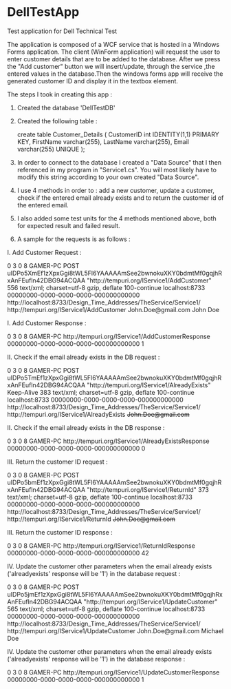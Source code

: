 # DellTestApp
Test application for Dell Technical Test

The application is composed of a WCF service that is hosted in a Windows Forms application.
The client (WinForm application) will request the user to enter customer details that are to be added to the database. After we press the "Add customer" button we will insert/update, through the service ,the entered values in the database.Then the windows forms app will receive the generated customer ID and display it in the textbox element.

The steps I took in creating this app :

1. Created the database 'DellTestDB'
2. Created the following table :
	
	create table Customer_Details (
	CustomerID int IDENTITY(1,1) PRIMARY KEY,
	FirstName varchar(255),
	LastName varchar(255),
	Email varchar(255) UNIQUE
	);

3. In order to connect to the database I created a "Data Source" that I then referenced in my program in "Service1.cs". You will most likely have to modify this string according to your own created "Data Source".
4. I use 4 methods in order to : add a new customer, update a customer, check if the entered email already exists and to return the customer id of the entered email.
5. I also added some test units for the 4 methods mentioned above, both for expected result and failed result.
6. A sample for the requests is as follows :

I. Add Customer Request :

<E2ETraceEvent xmlns="http://schemas.microsoft.com/2004/06/E2ETraceEvent">
<System xmlns="http://schemas.microsoft.com/2004/06/windows/eventlog/system">
<EventID>0</EventID>
<Type>3</Type>
<SubType Name="Information">0</SubType>
<Level>8</Level>
<TimeCreated SystemTime="2018-10-22T20:30:20.1281300Z" />
<Source Name="System.ServiceModel.MessageLogging" />
<Correlation ActivityID="{49edad17-d82d-4da8-a8a2-a002a45d713d}" />
<Execution ProcessName="WcfSvcHost" ProcessID="8544" ThreadID="10" />
<Channel />
<Computer>GAMER-PC</Computer>
</System>
<ApplicationData>
<TraceData>
<DataItem>
<MessageLogTraceRecord Time="2018-10-22T23:30:20.1281300+03:00" Source="TransportReceive" Type="System.ServiceModel.Channels.BufferedMessage" xmlns="http://schemas.microsoft.com/2004/06/ServiceModel/Management/MessageTrace">
<HttpRequest>
<Method>POST</Method>
<QueryString></QueryString>
<WebHeaders>
<VsDebuggerCausalityData>uIDPo5XmEf1zXpxGgi8tWL5Fl6YAAAAAmSee2bwnokuXKY0bdmtMf0gqjhRxAnFEufln42DBG94ACQAA</VsDebuggerCausalityData>
<SOAPAction>"http://tempuri.org/IService1/AddCustomer"</SOAPAction>
<Content-Length>556</Content-Length>
<Content-Type>text/xml; charset=utf-8</Content-Type>
<Accept-Encoding>gzip, deflate</Accept-Encoding>
<Expect>100-continue</Expect>
<Host>localhost:8733</Host>
</WebHeaders>
</HttpRequest>
<s:Envelope xmlns:s="http://schemas.xmlsoap.org/soap/envelope/">
<s:Header>
<ActivityId CorrelationId="67b59f7d-2d80-45cd-820a-f73b2b480791" xmlns="http://schemas.microsoft.com/2004/09/ServiceModel/Diagnostics">00000000-0000-0000-0000-000000000000</ActivityId>
<To s:mustUnderstand="1" xmlns="http://schemas.microsoft.com/ws/2005/05/addressing/none">http://localhost:8733/Design_Time_Addresses/TheService/Service1/</To>
<Action s:mustUnderstand="1" xmlns="http://schemas.microsoft.com/ws/2005/05/addressing/none">http://tempuri.org/IService1/AddCustomer</Action>
</s:Header>
<s:Body>
<AddCustomer xmlns="http://tempuri.org/">
<c xmlns:a="http://schemas.datacontract.org/2004/07/TheService" xmlns:i="http://www.w3.org/2001/XMLSchema-instance">
<a:Email>John.Doe@gmail.com</a:Email>
<a:Fname>John</a:Fname>
<a:Lname>Doe</a:Lname>
</c>
</AddCustomer>
</s:Body>
</s:Envelope>
</MessageLogTraceRecord>
</DataItem>
</TraceData>
</ApplicationData>
</E2ETraceEvent>

I. Add Customer Response :

<E2ETraceEvent xmlns="http://schemas.microsoft.com/2004/06/E2ETraceEvent">
<System xmlns="http://schemas.microsoft.com/2004/06/windows/eventlog/system">
<EventID>0</EventID>
<Type>3</Type>
<SubType Name="Information">0</SubType>
<Level>8</Level>
<TimeCreated SystemTime="2018-10-22T20:30:20.1381300Z" />
<Source Name="System.ServiceModel.MessageLogging" />
<Correlation ActivityID="{49edad17-d82d-4da8-a8a2-a002a45d713d}" />
<Execution ProcessName="WcfSvcHost" ProcessID="8544" ThreadID="10" />
<Channel />
<Computer>GAMER-PC</Computer>
</System>
<ApplicationData>
<TraceData>
<DataItem>
<MessageLogTraceRecord Time="2018-10-22T23:30:20.1381300+03:00" Source="TransportSend" Type="System.ServiceModel.Dispatcher.OperationFormatter+OperationFormatterMessage" xmlns="http://schemas.microsoft.com/2004/06/ServiceModel/Management/MessageTrace">
<Addressing>
<Action>http://tempuri.org/IService1/AddCustomerResponse</Action>
</Addressing>
<s:Envelope xmlns:s="http://schemas.xmlsoap.org/soap/envelope/">
<s:Header>
<ActivityId CorrelationId="ebc5ec06-4c7c-4756-82ae-6640d8084af1" xmlns="http://schemas.microsoft.com/2004/09/ServiceModel/Diagnostics">00000000-0000-0000-0000-000000000000</ActivityId>
</s:Header>
<s:Body>
<AddCustomerResponse xmlns="http://tempuri.org/">
<AddCustomerResult>1</AddCustomerResult>
</AddCustomerResponse>
</s:Body>
</s:Envelope>
</MessageLogTraceRecord>
</DataItem>
</TraceData>
</ApplicationData>
</E2ETraceEvent>

II. Check if the email already exists in the DB request :

<E2ETraceEvent xmlns="http://schemas.microsoft.com/2004/06/E2ETraceEvent">
<System xmlns="http://schemas.microsoft.com/2004/06/windows/eventlog/system">
<EventID>0</EventID>
<Type>3</Type>
<SubType Name="Information">0</SubType>
<Level>8</Level>
<TimeCreated SystemTime="2018-10-22T20:30:20.1281300Z" />
<Source Name="System.ServiceModel.MessageLogging" />
<Correlation ActivityID="{437b83e9-466e-4447-bcdb-4c67a3ac32d7}" />
<Execution ProcessName="WcfSvcHost" ProcessID="8544" ThreadID="10" />
<Channel />
<Computer>GAMER-PC</Computer>
</System>
<ApplicationData>
<TraceData>
<DataItem>
<MessageLogTraceRecord Time="2018-10-22T23:30:20.1281300+03:00" Source="TransportReceive" Type="System.ServiceModel.Channels.BufferedMessage" xmlns="http://schemas.microsoft.com/2004/06/ServiceModel/Management/MessageTrace">
<HttpRequest>
<Method>POST</Method>
<QueryString></QueryString>
<WebHeaders>
<VsDebuggerCausalityData>uIDPo5TmEf1zXpxGgi8tWL5Fl6YAAAAAmSee2bwnokuXKY0bdmtMf0gqjhRxAnFEufln42DBG94ACQAA</VsDebuggerCausalityData>
<SOAPAction>"http://tempuri.org/IService1/AlreadyExists"</SOAPAction>
<Connection>Keep-Alive</Connection>
<Content-Length>383</Content-Length>
<Content-Type>text/xml; charset=utf-8</Content-Type>
<Accept-Encoding>gzip, deflate</Accept-Encoding>
<Expect>100-continue</Expect>
<Host>localhost:8733</Host>
</WebHeaders>
</HttpRequest>
<s:Envelope xmlns:s="http://schemas.xmlsoap.org/soap/envelope/">
<s:Header>
<ActivityId CorrelationId="88e470d3-6b70-453a-afe2-c2bc09b781f5" xmlns="http://schemas.microsoft.com/2004/09/ServiceModel/Diagnostics">00000000-0000-0000-0000-000000000000</ActivityId>
<To s:mustUnderstand="1" xmlns="http://schemas.microsoft.com/ws/2005/05/addressing/none">http://localhost:8733/Design_Time_Addresses/TheService/Service1/</To>
<Action s:mustUnderstand="1" xmlns="http://schemas.microsoft.com/ws/2005/05/addressing/none">http://tempuri.org/IService1/AlreadyExists</Action>
</s:Header>
<s:Body>
<AlreadyExists xmlns="http://tempuri.org/">
<s>John.Doe@gmail.com</s>
</AlreadyExists>
</s:Body>
</s:Envelope>
</MessageLogTraceRecord>
</DataItem>
</TraceData>
</ApplicationData>
</E2ETraceEvent>

II. Check if the email already exists in the DB response :

<E2ETraceEvent xmlns="http://schemas.microsoft.com/2004/06/E2ETraceEvent">
<System xmlns="http://schemas.microsoft.com/2004/06/windows/eventlog/system">
<EventID>0</EventID>
<Type>3</Type>
<SubType Name="Information">0</SubType>
<Level>8</Level>
<TimeCreated SystemTime="2018-10-22T20:30:20.1281300Z" />
<Source Name="System.ServiceModel.MessageLogging" />
<Correlation ActivityID="{437b83e9-466e-4447-bcdb-4c67a3ac32d7}" />
<Execution ProcessName="WcfSvcHost" ProcessID="8544" ThreadID="10" />
<Channel />
<Computer>GAMER-PC</Computer>
</System>
<ApplicationData>
<TraceData>
<DataItem>
<MessageLogTraceRecord Time="2018-10-22T23:30:20.1281300+03:00" Source="TransportSend" Type="System.ServiceModel.Channels.BodyWriterMessage" xmlns="http://schemas.microsoft.com/2004/06/ServiceModel/Management/MessageTrace">
<Addressing>
<Action>http://tempuri.org/IService1/AlreadyExistsResponse</Action>
</Addressing>
<s:Envelope xmlns:s="http://schemas.xmlsoap.org/soap/envelope/">
<s:Header>
<ActivityId CorrelationId="e914a34e-3c01-44de-baf4-c078436ec499" xmlns="http://schemas.microsoft.com/2004/09/ServiceModel/Diagnostics">00000000-0000-0000-0000-000000000000</ActivityId>
</s:Header>
<s:Body>
<AlreadyExistsResponse xmlns="http://tempuri.org/">
<AlreadyExistsResult>0</AlreadyExistsResult>
</AlreadyExistsResponse>
</s:Body>
</s:Envelope>
</MessageLogTraceRecord>
</DataItem>
</TraceData>
</ApplicationData>
</E2ETraceEvent>

III. Return the customer ID request :

<E2ETraceEvent xmlns="http://schemas.microsoft.com/2004/06/E2ETraceEvent">
<System xmlns="http://schemas.microsoft.com/2004/06/windows/eventlog/system">
<EventID>0</EventID>
<Type>3</Type>
<SubType Name="Information">0</SubType>
<Level>8</Level>
<TimeCreated SystemTime="2018-10-22T20:30:20.1381300Z" />
<Source Name="System.ServiceModel.MessageLogging" />
<Correlation ActivityID="{6af40eba-156e-446a-9fd7-96008daf3a2b}" />
<Execution ProcessName="WcfSvcHost" ProcessID="8544" ThreadID="10" />
<Channel />
<Computer>GAMER-PC</Computer>
</System>
<ApplicationData>
<TraceData>
<DataItem>
<MessageLogTraceRecord Time="2018-10-22T23:30:20.1381300+03:00" Source="TransportReceive" Type="System.ServiceModel.Channels.BufferedMessage" xmlns="http://schemas.microsoft.com/2004/06/ServiceModel/Management/MessageTrace">
<HttpRequest>
<Method>POST</Method>
<QueryString></QueryString>
<WebHeaders>
<VsDebuggerCausalityData>uIDPo5bmEf1zXpxGgi8tWL5Fl6YAAAAAmSee2bwnokuXKY0bdmtMf0gqjhRxAnFEufln42DBG94ACQAA</VsDebuggerCausalityData>
<SOAPAction>"http://tempuri.org/IService1/ReturnId"</SOAPAction>
<Content-Length>373</Content-Length>
<Content-Type>text/xml; charset=utf-8</Content-Type>
<Accept-Encoding>gzip, deflate</Accept-Encoding>
<Expect>100-continue</Expect>
<Host>localhost:8733</Host>
</WebHeaders>
</HttpRequest>
<s:Envelope xmlns:s="http://schemas.xmlsoap.org/soap/envelope/">
<s:Header>
<ActivityId CorrelationId="14b547e7-6de9-4bb2-af51-c6e54ce34786" xmlns="http://schemas.microsoft.com/2004/09/ServiceModel/Diagnostics">00000000-0000-0000-0000-000000000000</ActivityId>
<To s:mustUnderstand="1" xmlns="http://schemas.microsoft.com/ws/2005/05/addressing/none">http://localhost:8733/Design_Time_Addresses/TheService/Service1/</To>
<Action s:mustUnderstand="1" xmlns="http://schemas.microsoft.com/ws/2005/05/addressing/none">http://tempuri.org/IService1/ReturnId</Action>
</s:Header>
<s:Body>
<ReturnId xmlns="http://tempuri.org/">
<s>John.Doe@gmail.com</s>
</ReturnId>
</s:Body>
</s:Envelope>
</MessageLogTraceRecord>
</DataItem>
</TraceData>
</ApplicationData>
</E2ETraceEvent>

III. Return the customer ID response :

<E2ETraceEvent xmlns="http://schemas.microsoft.com/2004/06/E2ETraceEvent">
<System xmlns="http://schemas.microsoft.com/2004/06/windows/eventlog/system">
<EventID>0</EventID>
<Type>3</Type>
<SubType Name="Information">0</SubType>
<Level>8</Level>
<TimeCreated SystemTime="2018-10-22T20:30:20.1381300Z" />
<Source Name="System.ServiceModel.MessageLogging" />
<Correlation ActivityID="{6af40eba-156e-446a-9fd7-96008daf3a2b}" />
<Execution ProcessName="WcfSvcHost" ProcessID="8544" ThreadID="10" />
<Channel />
<Computer>GAMER-PC</Computer>
</System>
<ApplicationData>
<TraceData>
<DataItem>
<MessageLogTraceRecord Time="2018-10-22T23:30:20.1381300+03:00" Source="TransportSend" Type="System.ServiceModel.Channels.BodyWriterMessage" xmlns="http://schemas.microsoft.com/2004/06/ServiceModel/Management/MessageTrace">
<Addressing>
<Action>http://tempuri.org/IService1/ReturnIdResponse</Action>
</Addressing>
<s:Envelope xmlns:s="http://schemas.xmlsoap.org/soap/envelope/">
<s:Header>
<ActivityId CorrelationId="2e543a56-503f-463a-9b18-773132f8a2be" xmlns="http://schemas.microsoft.com/2004/09/ServiceModel/Diagnostics">00000000-0000-0000-0000-000000000000</ActivityId>
</s:Header>
<s:Body>
<ReturnIdResponse xmlns="http://tempuri.org/">
<ReturnIdResult>42</ReturnIdResult>
</ReturnIdResponse>
</s:Body>
</s:Envelope>
</MessageLogTraceRecord>
</DataItem>
</TraceData>
</ApplicationData>
</E2ETraceEvent>

IV. Update the customer other parameters when the email already exists ('alreadyexists' response will be '1') in the database request :

<E2ETraceEvent xmlns="http://schemas.microsoft.com/2004/06/E2ETraceEvent">
<System xmlns="http://schemas.microsoft.com/2004/06/windows/eventlog/system">
<EventID>0</EventID>
<Type>3</Type>
<SubType Name="Information">0</SubType>
<Level>8</Level>
<TimeCreated SystemTime="2018-10-22T20:34:50.9652051Z" />
<Source Name="System.ServiceModel.MessageLogging" />
<Correlation ActivityID="{e75319f2-8ddf-4b5b-b402-8acc280d6a1b}" />
<Execution ProcessName="WcfSvcHost" ProcessID="8544" ThreadID="10" />
<Channel />
<Computer>GAMER-PC</Computer>
</System>
<ApplicationData>
<TraceData>
<DataItem>
<MessageLogTraceRecord Time="2018-10-22T23:34:50.9652051+03:00" Source="TransportReceive" Type="System.ServiceModel.Channels.BufferedMessage" xmlns="http://schemas.microsoft.com/2004/06/ServiceModel/Management/MessageTrace">
<HttpRequest>
<Method>POST</Method>
<QueryString></QueryString>
<WebHeaders>
<VsDebuggerCausalityData>uIDPo5jmEf1zXpxGgi8tWL5Fl6YAAAAAmSee2bwnokuXKY0bdmtMf0gqjhRxAnFEufln42DBG94ACQAA</VsDebuggerCausalityData>
<SOAPAction>"http://tempuri.org/IService1/UpdateCustomer"</SOAPAction>
<Content-Length>565</Content-Length>
<Content-Type>text/xml; charset=utf-8</Content-Type>
<Accept-Encoding>gzip, deflate</Accept-Encoding>
<Expect>100-continue</Expect>
<Host>localhost:8733</Host>
</WebHeaders>
</HttpRequest>
<s:Envelope xmlns:s="http://schemas.xmlsoap.org/soap/envelope/">
<s:Header>
<ActivityId CorrelationId="77e64cc8-ed6c-4d52-8d1f-049b9a027733" xmlns="http://schemas.microsoft.com/2004/09/ServiceModel/Diagnostics">00000000-0000-0000-0000-000000000000</ActivityId>
<To s:mustUnderstand="1" xmlns="http://schemas.microsoft.com/ws/2005/05/addressing/none">http://localhost:8733/Design_Time_Addresses/TheService/Service1/</To>
<Action s:mustUnderstand="1" xmlns="http://schemas.microsoft.com/ws/2005/05/addressing/none">http://tempuri.org/IService1/UpdateCustomer</Action>
</s:Header>
<s:Body>
<UpdateCustomer xmlns="http://tempuri.org/">
<c xmlns:a="http://schemas.datacontract.org/2004/07/TheService" xmlns:i="http://www.w3.org/2001/XMLSchema-instance">
<a:Email>John.Doe@gmail.com</a:Email>
<a:Fname>Michael</a:Fname>
<a:Lname>Doe</a:Lname>
</c>
</UpdateCustomer>
</s:Body>
</s:Envelope>
</MessageLogTraceRecord>
</DataItem>
</TraceData>
</ApplicationData>
</E2ETraceEvent>

IV. Update the customer other parameters when the email already exists ('alreadyexists' response will be '1') in the database response :

<E2ETraceEvent xmlns="http://schemas.microsoft.com/2004/06/E2ETraceEvent">
<System xmlns="http://schemas.microsoft.com/2004/06/windows/eventlog/system">
<EventID>0</EventID>
<Type>3</Type>
<SubType Name="Information">0</SubType>
<Level>8</Level>
<TimeCreated SystemTime="2018-10-22T20:34:50.9752051Z" />
<Source Name="System.ServiceModel.MessageLogging" />
<Correlation ActivityID="{e75319f2-8ddf-4b5b-b402-8acc280d6a1b}" />
<Execution ProcessName="WcfSvcHost" ProcessID="8544" ThreadID="10" />
<Channel />
<Computer>GAMER-PC</Computer>
</System>
<ApplicationData>
<TraceData>
<DataItem>
<MessageLogTraceRecord Time="2018-10-22T23:34:50.9752051+03:00" Source="TransportSend" Type="System.ServiceModel.Dispatcher.OperationFormatter+OperationFormatterMessage" xmlns="http://schemas.microsoft.com/2004/06/ServiceModel/Management/MessageTrace">
<Addressing>
<Action>http://tempuri.org/IService1/UpdateCustomerResponse</Action>
</Addressing>
<s:Envelope xmlns:s="http://schemas.xmlsoap.org/soap/envelope/">
<s:Header>
<ActivityId CorrelationId="a13453e8-2cd3-4dd2-8329-cd2d2ec326b2" xmlns="http://schemas.microsoft.com/2004/09/ServiceModel/Diagnostics">00000000-0000-0000-0000-000000000000</ActivityId>
</s:Header>
<s:Body>
<UpdateCustomerResponse xmlns="http://tempuri.org/">
<UpdateCustomerResult>1</UpdateCustomerResult>
</UpdateCustomerResponse>
</s:Body>
</s:Envelope>
</MessageLogTraceRecord>
</DataItem>
</TraceData>
</ApplicationData>
</E2ETraceEvent>
